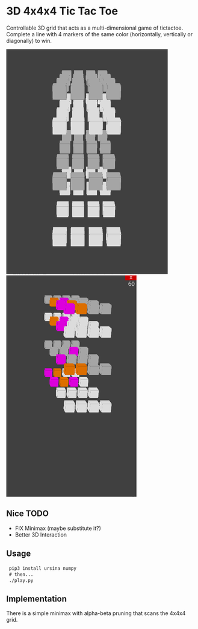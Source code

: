 # 3D 4x4x4 Tic Tac Toe
Controllable 3D grid that acts as a multi-dimensional game of tictactoe. Complete a line with 4 markers of the same color (horizontally, vertically or diagonally) to win.

![](screenshot.png)
![](gameplay.png)

Nice TODO
-----
* FIX Minimax (maybe substitute it?)
* Better 3D Interaction

Usage
-----
```
 pip3 install ursina numpy
 # then...
 ./play.py
```
Implementation
-----

There is a simple minimax with alpha-beta pruning that scans the 4x4x4 grid.
